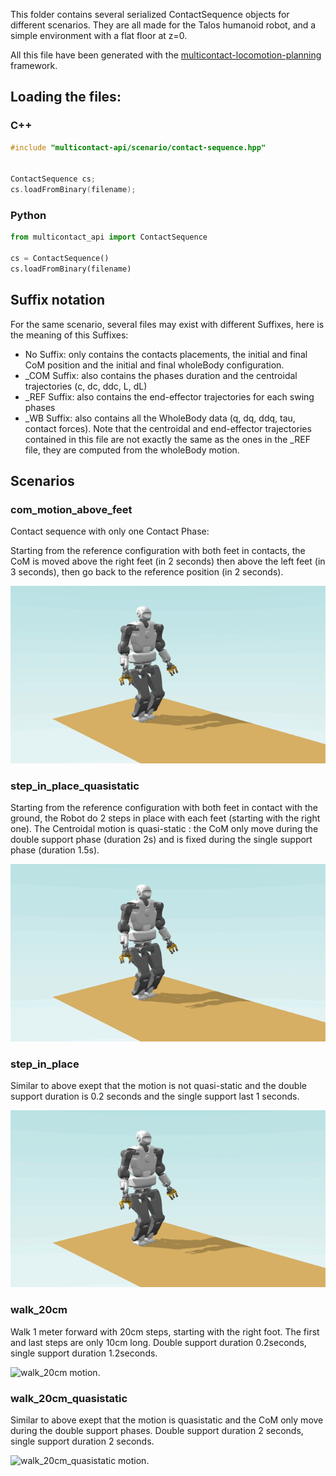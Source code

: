 This folder contains several serialized ContactSequence objects for different scenarios. They are all made for the Talos humanoid robot, and a simple environment with a flat floor at z=0.

All this file have been generated with the [multicontact-locomotion-planning](https://github.com/loco-3d/multicontact-locomotion-planning) framework.

## Loading the files:

### C++

```c
#include "multicontact-api/scenario/contact-sequence.hpp"


ContactSequence cs;
cs.loadFromBinary(filename);
```

### Python


```python
from multicontact_api import ContactSequence

cs = ContactSequence()
cs.loadFromBinary(filename)
```

## Suffix notation

For the same scenario, several files may exist with different Suffixes, here is the meaning of this Suffixes:

* No Suffix: only contains the contacts placements, the initial and final CoM position and the initial and final wholeBody configuration. 
* _COM Suffix: also contains the phases duration and the centroidal trajectories (c, dc, ddc, L, dL)
* _REF Suffix: also contains the end-effector trajectories for each swing phases
* _WB Suffix: also contains all the WholeBody data (q, dq, ddq, tau, contact forces). 
Note that the centroidal and end-effector trajectories contained in this file are not exactly the same as the ones in the _REF file, they are computed from the wholeBody motion.

## Scenarios

### com_motion_above_feet

Contact sequence with only one Contact Phase:

Starting from the reference configuration with both feet in contacts, the CoM is moved above the right feet (in 2 seconds) then above the left feet (in 3 seconds), then go back to the reference position (in 2 seconds).

![com_motion_above_feet motion.](videos/com_motion_above_feet.gif "com_motion_above_feet motion.")


### step_in_place_quasistatic

Starting from the reference configuration with both feet in contact with the ground, the Robot do 2 steps in place with each feet (starting with the right one). 
The Centroidal motion is quasi-static : the CoM only move during the double support phase (duration 2s) and is fixed during the single support phase (duration 1.5s).

![step_in_place_quasistatic motion.](videos/step_in_place_quasistatic.gif "step_in_place_quasistatic motion.")

### step_in_place

Similar to above exept that the motion is not quasi-static and the double support duration is 0.2 seconds and the single support last 1 seconds.

![step_in_place motion.](videos/step_in_place.gif "step_in_place motion.")

### walk_20cm

Walk 1 meter forward with 20cm steps, starting with the right foot. The first and last steps are only 10cm long. Double support duration 0.2seconds, single support duration 1.2seconds.

![walk_20cm motion.](videos/walk_20cm.gif "walk_20cm motion.")

### walk_20cm_quasistatic

Similar to above exept that the motion is quasistatic and the CoM only move during the double support phases. Double support duration 2 seconds, single support duration 2 seconds.


![walk_20cm_quasistatic motion.](videos/walk_20cm_quasistatic.gif "walk_20cm_quasistatic motion.")

